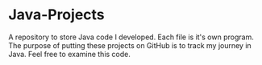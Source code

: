 # Java-Projects
A repository to store Java code I developed.
Each file is it's own program.
The purpose of putting these projects on GitHub is to track my journey in Java.
Feel free to examine this code.
